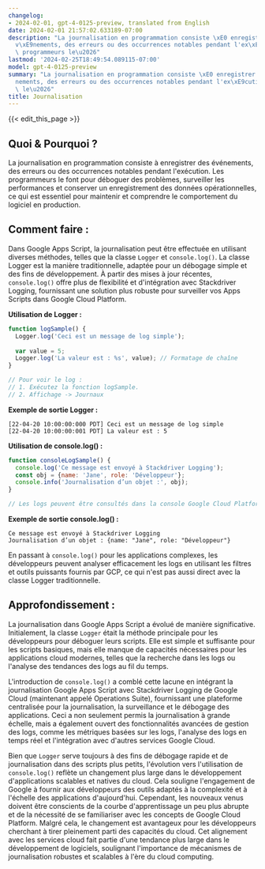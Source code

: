 ```yaml
---
changelog:
- 2024-02-01, gpt-4-0125-preview, translated from English
date: 2024-02-01 21:57:02.633189-07:00
description: "La journalisation en programmation consiste \xE0 enregistrer des \xE9\
  v\xE9nements, des erreurs ou des occurrences notables pendant l'ex\xE9cution. Les\
  \ programmeurs le\u2026"
lastmod: '2024-02-25T18:49:54.089115-07:00'
model: gpt-4-0125-preview
summary: "La journalisation en programmation consiste \xE0 enregistrer des \xE9v\xE9\
  nements, des erreurs ou des occurrences notables pendant l'ex\xE9cution. Les programmeurs\
  \ le\u2026"
title: Journalisation
---
```


{{< edit_this_page >}}

## Quoi & Pourquoi ?

La journalisation en programmation consiste à enregistrer des événements, des erreurs ou des occurrences notables pendant l'exécution. Les programmeurs le font pour déboguer des problèmes, surveiller les performances et conserver un enregistrement des données opérationnelles, ce qui est essentiel pour maintenir et comprendre le comportement du logiciel en production.

## Comment faire :

Dans Google Apps Script, la journalisation peut être effectuée en utilisant diverses méthodes, telles que la classe `Logger` et `console.log()`. La classe Logger est la manière traditionnelle, adaptée pour un débogage simple et des fins de développement. À partir des mises à jour récentes, `console.log()` offre plus de flexibilité et d'intégration avec Stackdriver Logging, fournissant une solution plus robuste pour surveiller vos Apps Scripts dans Google Cloud Platform.

**Utilisation de Logger :**

```javascript
function logSample() {
  Logger.log('Ceci est un message de log simple');
  
  var value = 5;
  Logger.log('La valeur est : %s', value); // Formatage de chaîne
}

// Pour voir le log :
// 1. Exécutez la fonction logSample.
// 2. Affichage -> Journaux
```

**Exemple de sortie Logger :**

```
[22-04-20 10:00:00:000 PDT] Ceci est un message de log simple
[22-04-20 10:00:00:001 PDT] La valeur est : 5
```

**Utilisation de console.log() :**

```javascript
function consoleLogSample() {
  console.log('Ce message est envoyé à Stackdriver Logging');
  const obj = {name: 'Jane', role: 'Développeur'};
  console.info('Journalisation d’un objet :', obj);
}

// Les logs peuvent être consultés dans la console Google Cloud Platform (GCP) sous Stackdriver Logging
```

**Exemple de sortie console.log() :**

```
Ce message est envoyé à Stackdriver Logging
Journalisation d’un objet : {name: "Jane", role: "Développeur"}
```

En passant à `console.log()` pour les applications complexes, les développeurs peuvent analyser efficacement les logs en utilisant les filtres et outils puissants fournis par GCP, ce qui n'est pas aussi direct avec la classe Logger traditionnelle.

## Approfondissement :

La journalisation dans Google Apps Script a évolué de manière significative. Initialement, la classe `Logger` était la méthode principale pour les développeurs pour déboguer leurs scripts. Elle est simple et suffisante pour les scripts basiques, mais elle manque de capacités nécessaires pour les applications cloud modernes, telles que la recherche dans les logs ou l'analyse des tendances des logs au fil du temps.

L'introduction de `console.log()` a comblé cette lacune en intégrant la journalisation Google Apps Script avec Stackdriver Logging de Google Cloud (maintenant appelé Operations Suite), fournissant une plateforme centralisée pour la journalisation, la surveillance et le débogage des applications. Ceci a non seulement permis la journalisation à grande échelle, mais a également ouvert des fonctionnalités avancées de gestion des logs, comme les métriques basées sur les logs, l'analyse des logs en temps réel et l'intégration avec d'autres services Google Cloud.

Bien que `Logger` serve toujours à des fins de débogage rapide et de journalisation dans des scripts plus petits, l'évolution vers l'utilisation de `console.log()` reflète un changement plus large dans le développement d'applications scalables et natives du cloud. Cela souligne l'engagement de Google à fournir aux développeurs des outils adaptés à la complexité et à l'échelle des applications d'aujourd'hui. Cependant, les nouveaux venus doivent être conscients de la courbe d'apprentissage un peu plus abrupte et de la nécessité de se familiariser avec les concepts de Google Cloud Platform. Malgré cela, le changement est avantageux pour les développeurs cherchant à tirer pleinement parti des capacités du cloud. Cet alignement avec les services cloud fait partie d'une tendance plus large dans le développement de logiciels, soulignant l'importance de mécanismes de journalisation robustes et scalables à l'ère du cloud computing.
